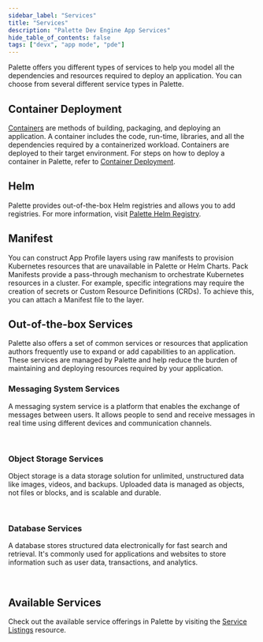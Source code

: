 ```yaml
---
sidebar_label: "Services"
title: "Services"
description: "Palette Dev Engine App Services"
hide_table_of_contents: false
tags: ["devx", "app mode", "pde"]
---
```


Palette offers you different types of services to help you model all the dependencies and resources required to deploy
an application. You can choose from several different service types in Palette.

## Container Deployment

[Containers](https://www.docker.com/resources/what-container/) are methods of building, packaging, and deploying an
application. A container includes the code, run-time, libraries, and all the dependencies required by a containerized
workload. Containers are deployed to their target environment. For steps on how to deploy a container in Palette, refer
to [Container Deployment](../../profiles/app-profiles/create-app-profiles/container-deployment.md).

## Helm

Palette provides out-of-the-box Helm registries and allows you to add registries. For more information, visit
[Palette Helm Registry](../../registries-and-packs/helm-charts.md).

## Manifest

You can construct App Profile layers using raw manifests to provision Kubernetes resources that are unavailable in
Palette or Helm Charts. Pack Manifests provide a pass-through mechanism to orchestrate Kubernetes resources in a
cluster. For example, specific integrations may require the creation of secrets or Custom Resource Definitions (CRDs).
To achieve this, you can attach a Manifest file to the layer.

## Out-of-the-box Services

Palette also offers a set of common services or resources that application authors frequently use to expand or add
capabilities to an application. These services are managed by Palette and help reduce the burden of maintaining and
deploying resources required by your application.

### Messaging System Services

A messaging system service is a platform that enables the exchange of messages between users. It allows people to send
and receive messages in real time using different devices and communication channels.

<br />

### Object Storage Services

Object storage is a data storage solution for unlimited, unstructured data like images, videos, and backups. Uploaded
data is managed as objects, not files or blocks, and is scalable and durable.

<br />

### Database Services

A database stores structured data electronically for fast search and retrieval. It's commonly used for applications and
websites to store information such as user data, transactions, and analytics.

<br />

## Available Services

Check out the available service offerings in Palette by visiting the
[Service Listings](service-listings/service-listings.mdx) resource.
